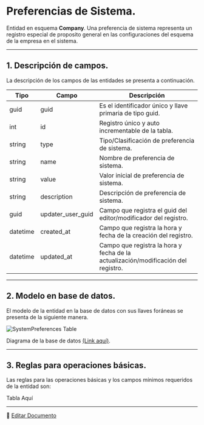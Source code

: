 # Preferencias de Sistema.

Entidad en esquema **Company**. Una preferencia de sistema representa un registro especial de proposito general en las configuraciones del esquema de la empresa en el sistema.

---

## 1.   Descripción de campos.

La descripción de los campos de las entidades se presenta a continuación.

| Tipo | Campo | Descripción |
|-|-|-|
| guid | guid | Es el identificador único y llave primaria de tipo guid. |
| int | id | Registro único y auto incrementable de la tabla. |
| string | type | Tipo/Clasificación de preferencia de sistema. |
| string | name | Nombre de preferencia de sistema. |
| string | value | Valor inicial de preferencia de sistema. |
| string | description | Descripción de preferencia de sistema. |
| guid | updater_user_guid | Campo que registra el guid del editor/modificador del registro. |
| datetime | created_at | Campo que registra la hora y fecha de la creación del registro. |
| datetime | updated_at | Campo que registra la hora y fecha de la actualización/modificación del registro. |

--- 

## 2.  Modelo en base de datos.

El modelo de la entidad en la base de datos con sus llaves foráneas se presenta de la siguiente manera.

![SystemPreferences Table](/images/ComSystemPreferencesTable.png)

Diagrama de la base de datos [(Link aquí)](https://app.diagrams.net/#G12bfdBfGq1QhoH-HbKd0D5KDiGZxJKMYT).

---

## 3.  Reglas para operaciones básicas.

Las reglas para las operaciones básicas y los campos mínimos requeridos de la entidad son:

Tabla Aquí

---

📝 [Editar Documento](https://github.com/4uRest/documentation)